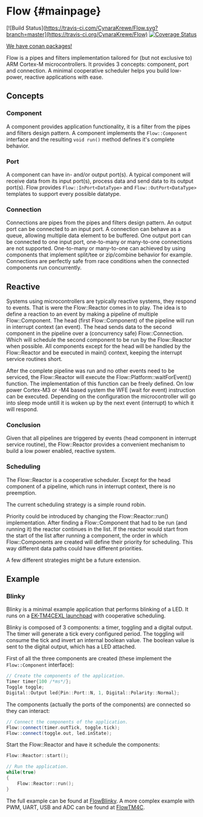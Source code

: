 # Flow {#mainpage}

[![Build Status](https://travis-ci.com/CynaraKrewe/Flow.svg?branch=master](https://travis-ci.org/CynaraKrewe/Flow)
[![Coverage Status](https://coveralls.io/repos/github/CynaraKrewe/Flow/badge.svg)](https://coveralls.io/github/CynaraKrewe/Flow)

[We have conan packages!](https://bintray.com/cynarakrewe/CynaraConan)

Flow is a pipes and filters implementation tailored for (but not exclusive to) ARM Cortex-M microcontrollers. It provides 3 concepts: component, port and connection.
A minimal cooperative scheduler helps you build low-power, reactive applications with ease.

## Concepts

### Component

A component provides application functionality, it is a filter from the pipes and filters design pattern. A component implements the ```Flow::Component``` interface and the resulting ```void run()``` method defines it's complete behavior.

### Port

A component can have in- and/or output port(s). A typical component will receive data from its input port(s), process data and send data to its output port(s). Flow provides ```Flow::InPort<DataType>``` and ```Flow::OutPort<DataType>``` templates to support every possible datatype.

### Connection

Connections are pipes from the pipes and filters design pattern. An output port can be connected to an input port. A connection can behave as a queue, allowing multiple data element to be buffered. One output port can be connected to one input port, one-to-many or many-to-one connections are not supported. One-to-many or many-to-one can achieved by using components that implement split/tee or zip/combine behavior for example. Connections are perfectly safe from race conditions when the connected components run concurrently.

## Reactive

Systems using microcontrollers are typically reactive systems, they respond to events.
That is were the Flow::Reactor comes in to play.
The idea is to define a reaction to an event by making a pipeline of multiple Flow::Component.
The head (first Flow::Component) of the pipeline will run in interrupt context (an event).
The head sends data to the second component in the pipeline over a (concurrency safe) Flow::Connection.
Which will schedule the second component to be run by the Flow::Reactor when possible.
All components except for the head will be handled by the Flow::Reactor and be executed in main() context, keeping the interrupt service routines short.

After the complete pipeline was run and no other events need to be serviced, the Flow::Reactor will execute the Flow::Platform::waitForEvent() function.
The implementation of this function can be freely defined.
On low power Cortex-M3 or -M4 based system the WFE (wait for event) instruction can be executed.
Depending on the configuration the microcontroller will go into sleep mode untill it is woken up by the next event (interrupt) to which it will respond.

### Conclusion

Given that all pipelines are triggered by events (head component in interrupt service routine), the Flow::Reactor provides a convenient mechanism to build a low power enabled, reactive system.

### Scheduling

The Flow::Reactor is a cooperative scheduler. Except for the head component of a pipeline, which runs in interrupt context, there is no preemption.

The current scheduling strategy is a simple round robin. 

Priority could be introduced by changing the Flow::Reactor::run() implementation. After finding a Flow::Component that had to be run (and running it) the reactor continues in the list. If the reactor would start from the start of the list after running a component, the order in which Flow::Components are created will define their priority for scheduling. This way different data paths could have different priorities. 

A few different strategies might be a future extension.

## Example

### Blinky

Blinky is a minimal example application that performs blinking of a LED. It runs on a [EK-TM4CEXL launchpad](http://www.ti.com/tool/EK-TM4C129EXL) with cooperative scheduling.

Blinky is composed of 3 components: a timer, toggling and a digital output. The timer will generate a tick every configured period. The toggling will consume the tick and invert an internal boolean value. The boolean value is sent to the digital output, which has a LED attached.

First of all the three components are created (these implement the ```Flow::Component``` interface):

```cpp
// Create the components of the application.
Timer timer{100 /*ms*/};
Toggle toggle;
Digital::Output led{Pin::Port::N, 1, Digital::Polarity::Normal};

```

The components (actually the ports of the components) are connected so they can interact:

```cpp
// Connect the components of the application.
Flow::connect(timer.outTick, toggle.tick);
Flow::connect(toggle.out, led.inState);
```

Start the Flow::Reactor and have it schedule the components: 

```cpp
Flow::Reactor::start();

// Run the application.
while(true)
{
	Flow::Reactor::run();
}
```
The full example can be found at [FlowBlinky](https://github.com/CynaraKrewe/FlowBlinky).
A more complex example with PWM, UART, USB and ADC can be found at [FlowTM4C](https://github.com/CynaraKrewe/FlowTM4C).

